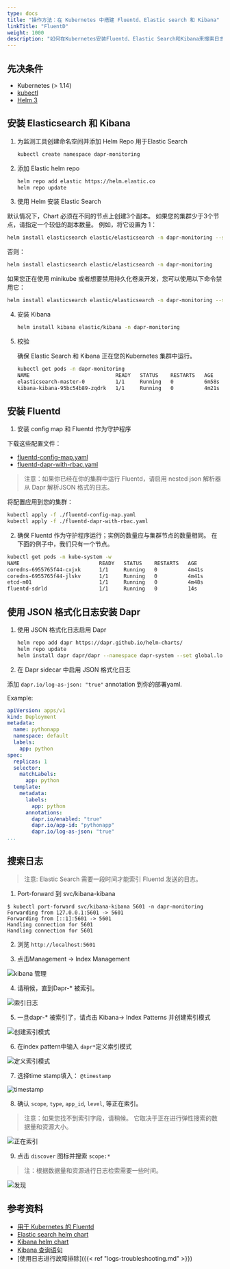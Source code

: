 ```yaml
---
type: docs
title: "操作方法：在 Kubernetes 中搭建 Fluentd、Elastic search 和 Kibana"
linkTitle: "FluentD"
weight: 1000
description: "如何在Kubernetes安装Fluentd、Elastic Search和Kibana来搜索日志"
---
```


## 先决条件

- Kubernetes (> 1.14)
- [kubectl](https://kubernetes.io/docs/tasks/tools/install-kubectl/)
- [Helm 3](https://helm.sh/)


## 安装 Elasticsearch 和 Kibana

1.  为监测工具创建命名空间并添加 Helm Repo 用于Elastic Search

    ```bash
    kubectl create namespace dapr-monitoring
    ```

2. 添加 Elastic helm repo

    ```bash
    helm repo add elastic https://helm.elastic.co
    helm repo update
    ```

3. 使用 Helm 安装 Elastic Search

默认情况下，Chart 必须在不同的节点上创建3个副本。  如果您的集群少于3个节点，请指定一个较低的副本数量。  例如，将它设置为 1：

```bash
helm install elasticsearch elastic/elasticsearch -n dapr-monitoring --set replicas=1
```

否则：

```bash
helm install elasticsearch elastic/elasticsearch -n dapr-monitoring
```

如果您正在使用 minikube 或者想要禁用持久化卷来开发，您可以使用以下命令禁用它：

```bash
helm install elasticsearch elastic/elasticsearch -n dapr-monitoring --set persistence.enabled=false,replicas=1
```

4. 安装 Kibana

    ```bash
    helm install kibana elastic/kibana -n dapr-monitoring
    ```

5. 校验

    确保 Elastic Search 和 Kibana 正在您的Kubernetes 集群中运行。

    ```bash
    kubectl get pods -n dapr-monitoring
    NAME                            READY   STATUS    RESTARTS   AGE
    elasticsearch-master-0          1/1     Running   0          6m58s
    kibana-kibana-95bc54b89-zqdrk   1/1     Running   0          4m21s
    ```

## 安装 Fluentd

1. 安装 config map 和 Fluentd 作为守护程序

下载这些配置文件：
- [fluentd-config-map.yaml](/docs/fluentd-config-map.yaml)
- [fluentd-dapr-with-rbac.yaml](/docs/fluentd-dapr-with-rbac.yaml)

> 注意：如果你已经在你的集群中运行 Fluentd，请启用 nested json 解析器从 Dapr 解析JSON 格式的日志。

将配置应用到您的集群：

```bash
kubectl apply -f ./fluentd-config-map.yaml
kubectl apply -f ./fluentd-dapr-with-rbac.yaml
```

2. 确保 Fluentd 作为守护程序运行；实例的数量应与集群节点的数量相同。  在下面的例子中，我们只有一个节点。

```bash
kubectl get pods -n kube-system -w
NAME                          READY   STATUS    RESTARTS   AGE
coredns-6955765f44-cxjxk      1/1     Running   0          4m41s
coredns-6955765f44-jlskv      1/1     Running   0          4m41s
etcd-m01                      1/1     Running   0          4m48s
fluentd-sdrld                 1/1     Running   0          14s
```


## 使用 JSON 格式化日志安装 Dapr

1. 使用 JSON 格式化日志启用 Dapr

    ```bash
    helm repo add dapr https://dapr.github.io/helm-charts/
    helm repo update
    helm install dapr dapr/dapr --namespace dapr-system --set global.logAsJson=true
    ```

2. 在 Dapr sidecar 中启用 JSON 格式化日志

添加 `dapr.io/log-as-json: "true"` annotation 到你的部署yaml.

Example:
```yaml
apiVersion: apps/v1
kind: Deployment
metadata:
  name: pythonapp
  namespace: default
  labels:
    app: python
spec:
  replicas: 1
  selector:
    matchLabels:
      app: python
  template:
    metadata:
      labels:
        app: python
      annotations:
        dapr.io/enabled: "true"
        dapr.io/app-id: "pythonapp"
        dapr.io/log-as-json: "true"
...
```

## 搜索日志

> 注意: Elastic Search 需要一段时间才能索引 Fluentd 发送的日志。

1. Port-forward 到 svc/kibana-kibana

```
$ kubectl port-forward svc/kibana-kibana 5601 -n dapr-monitoring
Forwarding from 127.0.0.1:5601 -> 5601
Forwarding from [::1]:5601 -> 5601
Handling connection for 5601
Handling connection for 5601
```

2. 浏览 `http://localhost:5601`

3. 点击Management -> Index Management

![kibana 管理](/images/kibana-1.png)

4. 请稍候，直到Dapr-* 被索引。

![索引日志](/images/kibana-2.png)

5. 一旦dapr-* 被索引了，请点击 Kibana-> Index Patterns 并创建索引模式

![创建索引模式](/images/kibana-3.png)

6. 在index pattern中输入 `dapr*`定义索引模式

![定义索引模式](/images/kibana-4.png)

7. 选择time stamp填入： `@timestamp`

![timestamp](/images/kibana-5.png)

8. 确认 `scope`, `type`, `app_id`, `level`, 等正在索引。

> 注意：如果您找不到索引字段，请稍候。 它取决于正在进行弹性搜索的数据量和资源大小。

![正在索引](/images/kibana-6.png)

9. 点击 `discover` 图标并搜索 `scope:*`

> 注：根据数据量和资源进行日志检索需要一些时间。

![发现](/images/kibana-7.png)

## 参考资料

* [用于 Kubernetes 的 Fluentd](https://docs.fluentd.org/v/0.12/articles/kubernetes-fluentd)
* [Elastic search helm chart](https://github.com/elastic/helm-charts/tree/master/elasticsearch)
* [Kibana helm chart](https://github.com/elastic/helm-charts/tree/master/kibana)
* [Kibana 查询语句](https://www.elastic.co/guide/en/kibana/current/kuery-query.html)
* [使用日志进行故障排除]({{< ref "logs-troubleshooting.md" >}})
